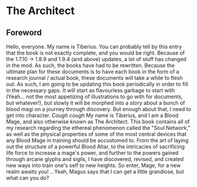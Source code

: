 # The Architect

## Foreword

Hello, everyone. My name is Tiberius. You can probably tell by this entry that the book is not exactly complete, and you would be right. Because of the 1.7.10 -> 1.8.9 and 1.9.4 (and above) updates, a lot of stuff has changed in the mod. As such, the books have had to be rewritten. Because the ultimate plan for these documents is to have each book in the form of a research journal / actual book, these documents will take a while to flesh out. As such, I am going to be updating this book periodically in order to fill in the necessary gaps. It will start as flavourless garbage to start with (Yeah... not the most appetizing of illustrations to go with for documents, but whatever!), but slowly it will be morphed into a story about a bunch of blood magi on a journey through discovery.
But enough about that, I need to get into character. *Cough cough*
My name is Tiberius, and I am a Blood Mage, and also otherwise known as The Architect. This book contains all of my research regarding the ethereal phenomenon called the "Soul Network," as well as the physical properties of some of the most central devices that any Blood Mage in training should be accustomed to. From the art of laying out the structure of a powerful Blood Altar, to the intricacies of sacrificing life force to increase a mage's power, and further to the powers gained through arcane glyphs and sigils, I have discovered, revised, and created new ways into train one's self to new heights.
So enter, Mage, for a new realm awaits you!
...Yeah, Magus says that I can get a little grandiose, but what can you do?
